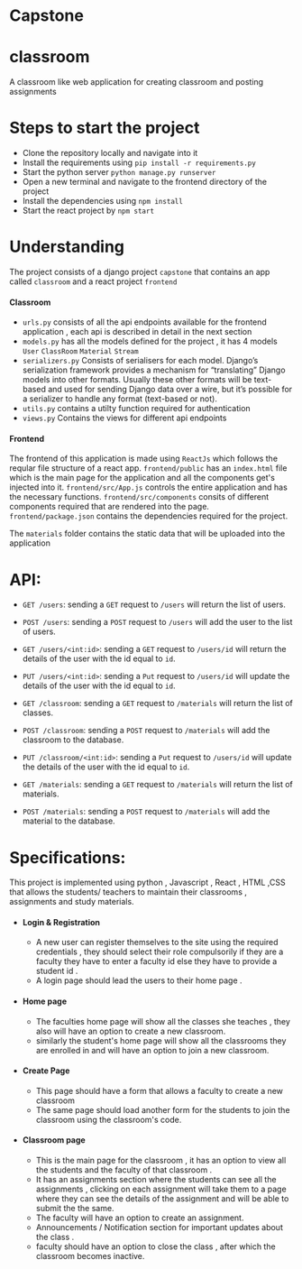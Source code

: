# Capstone

# classroom
A classroom like web application for creating classroom and posting assignments


# Steps to start the project
- Clone the repository locally and navigate into it
- Install the requirements using `pip install -r requirements.py` 
- Start the python server `python manage.py runserver`
- Open a new terminal and navigate to the frontend directory of the project
- Install the dependencies using `npm install`
- Start the react project by `npm start`

# Understanding 

The project consists of a django project `capstone` that contains an app called `classroom` and a react project `frontend` 

#### Classroom 
- `urls.py` consists of all the api endpoints available for the frontend application , each api is described in detail in the next section
- `models.py` has all the models defined for the project , it has 4 models `User` `ClassRoom` `Material` `Stream`
- `serializers.py` Consists of serialisers for each model. Django’s serialization framework provides a mechanism for “translating” Django models into other formats. Usually these other formats will be text-based and used for sending Django data over a wire, but it’s possible for a serializer to handle any format (text-based or not).
- `utils.py` contains a utilty function required for authentication
- `views.py` Contains the views for different api endpoints


#### Frontend
The frontend of this application is made using `ReactJs` which follows the reqular file structure of a react app. `frontend/public` has an `index.html` file which is the main page for the application and all the components get's injected into it. 
`frontend/src/App.js` controls the entire application and has the necessary functions. `frontend/src/components` consits of different components required that are rendered into the page. 
`frontend/package.json` contains the dependencies required for the project. 

The `materials` folder contains the static data that will be uploaded into the application

# API:
- `GET /users`: sending a `GET` request to  `/users` will return the list of users.
- `POST /users`: sending a `POST` request to  `/users` will add the user to the list of users.

- `GET /users/<int:id>`: sending a `GET` request to  `/users/id` will return the details of the user with the id equal to `id`.

- `PUT /users/<int:id>`: sending a `Put` request to  `/users/id` will update the details of the user with the id equal to `id`.

- `GET /classroom`: sending a `GET` request to  `/materials` will return  the list of classes.

- `POST /classroom`: sending a `POST` request to  `/materials` will add the classroom to the database.

- `PUT /classroom/<int:id>`: sending a `Put` request to  `/users/id` will update the details of the user with the id equal to `id`.

- `GET /materials`: sending a `GET` request to  `/materials` will return  the list of materials.

- `POST /materials`: sending a `POST` request to  `/materials` will add the material to the database.


# Specifications:

This project is implemented using python , Javascript , React , HTML ,CSS  that allows the students/ teachers to maintain their classrooms , assignments and study materials. 

- #### Login & Registration
    - A new user can register themselves to the site using the required credentials , they should select their role compulsorily if they are a faculty they have to enter a faculty id else they have to provide a student id . 
    - A login page should lead the users to their home page . 

- #### Home page
    - The faculties home page will show all the classes she teaches , they also will have an option to create a new classroom.
    - similarly the student's home page will show all the classrooms they are enrolled in and will have an option to join a new classroom. 
	
- #### Create Page
    - This page should have a form that allows a faculty to create a new classroom 
    - The same page should load another form for the students to join the classroom using the classroom's code.

- #### Classroom page
    - This is the main page for the classroom , it has an option to view all the students and the faculty of that classroom .
    - It has an assignments section where the students can see all the assignments , clicking on each assignment will take them to a page where they can see the details of the assignment and will be able to submit the the same.
    - The faculty will have an option to create an assignment.
    -  Announcements / Notification section for important updates about the class . 
    - faculty should have an option to close the class , after which the classroom becomes inactive.
    
